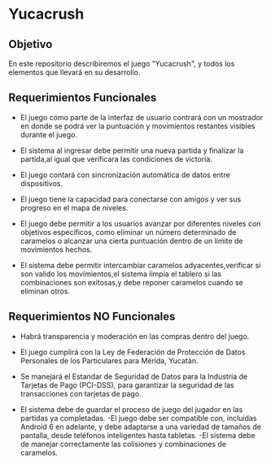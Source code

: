 # Yucacrush
## **Objetivo** ##
En este repositorio describiremos el juego "Yucacrush", y todos los elementos que llevará en su desarrollo.

## **Requerimientos Funcionales** ##
- El juego como parte de la interfaz de usuario contrará con un mostrador en donde se podrá ver la puntuación y movimientos restantes visibles durante el juego.
- El sistema al ingresar debe permitir una nueva partida y finalizar la partida,al igual que verificara las condiciones de victoria.
   
- El juego contará con sincronización automática de datos entre dispositivos. 
   
- El juego tiene la capacidad para conectarse con amigos y  ver sus progreso en el mapa de niveles.
- El juego debe permitir a los usuarios avanzar por diferentes niveles con objetivos específicos, como eliminar un número determinado de caramelos o alcanzar una cierta puntuación dentro de un límite de movimientos hechos.
- El sistema debe permitir intercambiar caramelos adyacentes,verificar si son valido los movimientos,el sistema limpia el tablero si las combinaciones son exitosas,y debe reponer caramelos cuando se eliminan otros.



## **Requerimientos NO Funcionales** ##
- Habrá transparencia y moderación en las compras dentro del juego.

- El juego cumplirá con la Ley de Federación de Protección de Datos Personales de los Particulares para Mérida, Yucatán.

- Se manejará el Estandar de Seguridad de Datos para la Industria de Tarjetas de Pago (PCI-DSS), para garantizar la seguridad de las transacciones con tarjetas de pago.
- El sistema debe de guardar el proceso de juego del jugador en las partidas ya completadas.
-El juego debe ser compatible con, incluidas Android 6 en adelante, y debe adaptarse a una variedad de tamaños de pantalla, desde teléfonos inteligentes hasta tabletas.
-El sistema debe de manejar correctamente las colisiones y combinaciones de caramelos.
